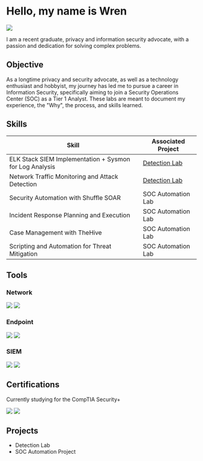 # Hello, my name is Wren
<a href="https://linkedin.com/in/wrenrick-mayers"><img src="https://img.shields.io/badge/-LinkedIn-0072b1?&style=for-the-badge&logo=linkedin&logoColor=white" /></a>



I am a recent graduate, privacy and information security advocate, with a passion and dedication for solving complex problems.

## Objective


As a longtime privacy and security advocate, as well as a technology enthusiast and hobbyist, my journey has led me to pursue a career in Information Security, specifically aiming to join a Security Operations Center (SOC) as a Tier 1 Analyst. These labs are meant to document my experience, the "Why", the process, and skills learned. 

## Skills


| Skill                                         | Associated Project         |
|-----------------------------------------------|----------------------------|
| ELK Stack SIEM Implementation + Sysmon for Log Analysis          | <a href="https://google.com">Detection Lab</a>|
| Network Traffic Monitoring and Attack Detection | <a href="https://google.com">Detection Lab</a>|
| Security Automation with Shuffle SOAR         | SOC Automation Lab|
| Incident Response Planning and Execution      | SOC Automation Lab|
| Case Management with TheHive                  | SOC Automation Lab|
| Scripting and Automation for Threat Mitigation | SOC Automation Lab|

## Tools


### Network
<div>
    <img src="https://img.shields.io/badge/-Wireshark-1679A7?&style=for-the-badge&logo=Wireshark&logoColor=white" />
   <img src="https://img.shields.io/badge/-TCPDump-336791?&style=for-the-badge&logo=TCPDump&logoColor=white" />
</div>

### Endpoint
<div>
    <img src="https://img.shields.io/badge/-Microsoft_Defender_for_Endpoint-00A4EF?&style=for-the-badge&logo=Microsoft&logoColor=white" />
    <img src="https://img.shields.io/badge/-Wazuh-1E94B6?&style=for-the-badge&logo=Wazuh&logoColor=white" />
</div>

### SIEM
<div>
    <img src="https://img.shields.io/badge/-Microsoft_Sentinel-0078D4?&style=for-the-badge&logo=Microsoft&logoColor=white" />
    <img src="https://img.shields.io/badge/-Wazuh-1E94B6?&style=for-the-badge&logo=Wazuh&logoColor=white" />

</div>

## Certifications
Currently studying for the CompTIA Security+ 
<div>
<img src="https://img.shields.io/badge/-Security%2B-FF0000?&style=for-the-badge&logo=CompTIA&logoColor=white" />
<img src="https://img.shields.io/badge/-Antisyphon_by_Black_Hills_InfoSec-4A4A4A?&style=for-the-badge&logo=Antisyphon&logoColor=white" />


</div>

## Projects
- Detection Lab
- SOC Automation Project
